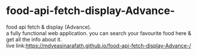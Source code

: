# food-api-fetch-display-Advance-
food api fetch &amp; display (Advance).
<br>
a fully functional web application. you can search your favourite food here & get all the info about it.
<br>
live link:https://mdyeasinarafath.github.io/food-api-fetch-display-Advance-/

